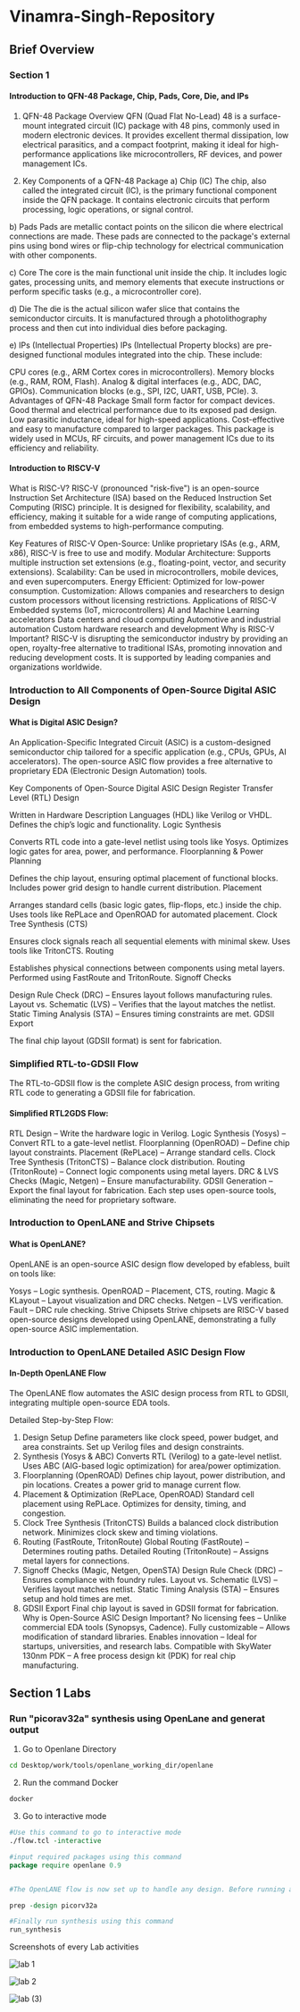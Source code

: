 # Vinamra-Singh-Repository
## Brief Overview
### Section 1
#### Introduction to QFN-48 Package, Chip, Pads, Core, Die, and IPs
1. QFN-48 Package Overview
QFN (Quad Flat No-Lead) 48 is a surface-mount integrated circuit (IC) package with 48 pins, commonly used in modern electronic devices. It provides excellent thermal dissipation, low electrical parasitics, and a compact footprint, making it ideal for high-performance applications like microcontrollers, RF devices, and power management ICs.

2. Key Components of a QFN-48 Package
a) Chip (IC)
The chip, also called the integrated circuit (IC), is the primary functional component inside the QFN package. It contains electronic circuits that perform processing, logic operations, or signal control.

b) Pads
Pads are metallic contact points on the silicon die where electrical connections are made. These pads are connected to the package's external pins using bond wires or flip-chip technology for electrical communication with other components.

c) Core
The core is the main functional unit inside the chip. It includes logic gates, processing units, and memory elements that execute instructions or perform specific tasks (e.g., a microcontroller core).

d) Die
The die is the actual silicon wafer slice that contains the semiconductor circuits. It is manufactured through a photolithography process and then cut into individual dies before packaging.

e) IPs (Intellectual Properties)
IPs (Intellectual Property blocks) are pre-designed functional modules integrated into the chip. These include:

CPU cores (e.g., ARM Cortex cores in microcontrollers).
Memory blocks (e.g., RAM, ROM, Flash).
Analog & digital interfaces (e.g., ADC, DAC, GPIOs).
Communication blocks (e.g., SPI, I2C, UART, USB, PCIe).
3. Advantages of QFN-48 Package
Small form factor for compact devices.
Good thermal and electrical performance due to its exposed pad design.
Low parasitic inductance, ideal for high-speed applications.
Cost-effective and easy to manufacture compared to larger packages.
This package is widely used in MCUs, RF circuits, and power management ICs due to its efficiency and reliability.
#### Introduction to RISCV-V
What is RISC-V?
RISC-V (pronounced "risk-five") is an open-source Instruction Set Architecture (ISA) based on the Reduced Instruction Set Computing (RISC) principle. It is designed for flexibility, scalability, and efficiency, making it suitable for a wide range of computing applications, from embedded systems to high-performance computing.

Key Features of RISC-V
Open-Source: Unlike proprietary ISAs (e.g., ARM, x86), RISC-V is free to use and modify.
Modular Architecture: Supports multiple instruction set extensions (e.g., floating-point, vector, and security extensions).
Scalability: Can be used in microcontrollers, mobile devices, and even supercomputers.
Energy Efficient: Optimized for low-power consumption.
Customization: Allows companies and researchers to design custom processors without licensing restrictions.
Applications of RISC-V
Embedded systems (IoT, microcontrollers)
AI and Machine Learning accelerators
Data centers and cloud computing
Automotive and industrial automation
Custom hardware research and development
Why is RISC-V Important?
RISC-V is disrupting the semiconductor industry by providing an open, royalty-free alternative to traditional ISAs, promoting innovation and reducing development costs. It is supported by leading companies and organizations worldwide.

### Introduction to All Components of Open-Source Digital ASIC Design
#### What is Digital ASIC Design?
An Application-Specific Integrated Circuit (ASIC) is a custom-designed semiconductor chip tailored for a specific application (e.g., CPUs, GPUs, AI accelerators). The open-source ASIC flow provides a free alternative to proprietary EDA (Electronic Design Automation) tools.

Key Components of Open-Source Digital ASIC Design
Register Transfer Level (RTL) Design

Written in Hardware Description Languages (HDL) like Verilog or VHDL.
Defines the chip’s logic and functionality.
Logic Synthesis

Converts RTL code into a gate-level netlist using tools like Yosys.
Optimizes logic gates for area, power, and performance.
Floorplanning & Power Planning

Defines the chip layout, ensuring optimal placement of functional blocks.
Includes power grid design to handle current distribution.
Placement

Arranges standard cells (basic logic gates, flip-flops, etc.) inside the chip.
Uses tools like RePLace and OpenROAD for automated placement.
Clock Tree Synthesis (CTS)

Ensures clock signals reach all sequential elements with minimal skew.
Uses tools like TritonCTS.
Routing

Establishes physical connections between components using metal layers.
Performed using FastRoute and TritonRoute.
Signoff Checks

Design Rule Check (DRC) – Ensures layout follows manufacturing rules.
Layout vs. Schematic (LVS) – Verifies that the layout matches the netlist.
Static Timing Analysis (STA) – Ensures timing constraints are met.
GDSII Export

The final chip layout (GDSII format) is sent for fabrication.

### Simplified RTL-to-GDSII Flow
The RTL-to-GDSII flow is the complete ASIC design process, from writing RTL code to generating a GDSII file for fabrication.

#### Simplified RTL2GDS Flow:
RTL Design – Write the hardware logic in Verilog.
Logic Synthesis (Yosys) – Convert RTL to a gate-level netlist.
Floorplanning (OpenROAD) – Define chip layout constraints.
Placement (RePLace) – Arrange standard cells.
Clock Tree Synthesis (TritonCTS) – Balance clock distribution.
Routing (TritonRoute) – Connect logic components using metal layers.
DRC & LVS Checks (Magic, Netgen) – Ensure manufacturability.
GDSII Generation – Export the final layout for fabrication.
Each step uses open-source tools, eliminating the need for proprietary software.

### Introduction to OpenLANE and Strive Chipsets
#### What is OpenLANE?
OpenLANE is an open-source ASIC design flow developed by efabless, built on tools like:

Yosys – Logic synthesis.
OpenROAD – Placement, CTS, routing.
Magic & KLayout – Layout visualization and DRC checks.
Netgen – LVS verification.
Fault – DRC rule checking.
Strive Chipsets
Strive chipsets are RISC-V based open-source designs developed using OpenLANE, demonstrating a fully open-source ASIC implementation.

### Introduction to OpenLANE Detailed ASIC Design Flow
#### In-Depth OpenLANE Flow
The OpenLANE flow automates the ASIC design process from RTL to GDSII, integrating multiple open-source EDA tools.

Detailed Step-by-Step Flow:
1. Design Setup
Define parameters like clock speed, power budget, and area constraints.
Set up Verilog files and design constraints.
2. Synthesis (Yosys & ABC)
Converts RTL (Verilog) to a gate-level netlist.
Uses ABC (AIG-based logic optimization) for area/power optimization.
3. Floorplanning (OpenROAD)
Defines chip layout, power distribution, and pin locations.
Creates a power grid to manage current flow.
4. Placement & Optimization (RePLace, OpenROAD)
Standard cell placement using RePLace.
Optimizes for density, timing, and congestion.
5. Clock Tree Synthesis (TritonCTS)
Builds a balanced clock distribution network.
Minimizes clock skew and timing violations.
6. Routing (FastRoute, TritonRoute)
Global Routing (FastRoute) – Determines routing paths.
Detailed Routing (TritonRoute) – Assigns metal layers for connections.
7. Signoff Checks (Magic, Netgen, OpenSTA)
Design Rule Check (DRC) – Ensures compliance with foundry rules.
Layout vs. Schematic (LVS) – Verifies layout matches netlist.
Static Timing Analysis (STA) – Ensures setup and hold times are met.
8. GDSII Export
Final chip layout is saved in GDSII format for fabrication.
Why is Open-Source ASIC Design Important?
No licensing fees – Unlike commercial EDA tools (Synopsys, Cadence).
Fully customizable – Allows modification of standard libraries.
Enables innovation – Ideal for startups, universities, and research labs.
Compatible with SkyWater 130nm PDK – A free process design kit (PDK) for real chip manufacturing.

## Section 1 Labs

### Run "picorav32a" synthesis using OpenLane and generat output

1. Go to Openlane Directory

```bash
cd Desktop/work/tools/openlane_working_dir/openlane
```
2. Run the command Docker

```bash
docker
```
3. Go to interactive mode
```tcl
#Use this command to go to interactive mode
./flow.tcl -interactive

#input required packages using this command
package require openlane 0.9


#The OpenLANE flow is now set up to handle any design. Before running a specific design like 'picorv32a', we first need to create important files and directories to prepare the environment using this command

prep -design picorv32a

#Finally run synthesis using this command
run_synthesis

```

Screenshots of every Lab activities


![lab 1](https://github.com/user-attachments/assets/c0a3f513-27d5-4f07-979b-7ea50f667e4f)

![lab 2](https://github.com/user-attachments/assets/b2db4aaa-becd-4283-aadc-70797e5872ff)

![lab (3)](https://github.com/user-attachments/assets/d9a18f0b-2541-4c96-8608-c0f3d8ca1ab7)












